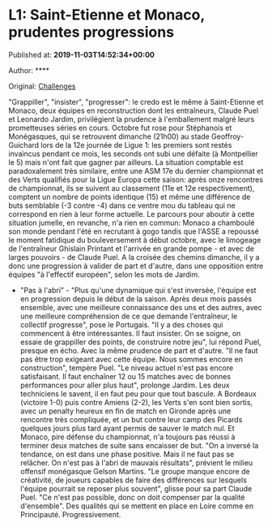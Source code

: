 
# L1: Saint-Etienne et Monaco, prudentes progressions

Published at: **2019-11-03T14:52:34+00:00**

Author: ****

Original: [Challenges](https://www.challenges.fr/sport/l1-saint-etienne-et-monaco-prudentes-progressions_682973)

"Grappiller", "insister", "progresser": le credo est le même à Saint-Etienne et Monaco, deux équipes en reconstruction dont les entraîneurs, Claude Puel et Leonardo Jardim, privilégient la prudence à l'emballement malgré leurs prometteuses séries en cours.
Octobre fut rose pour Stéphanois et Monégasques, qui se retrouvent dimanche (21h00) au stade Geoffroy-Guichard lors de la 12e journée de Ligue 1: les premiers sont restés invaincus pendant ce mois, les seconds ont subi une défaite (à Montpellier le 5) mais n'ont fait que gagner par ailleurs.
La situation comptable est paradoxalement très similaire, entre une ASM 17e du dernier championnat et des Verts qualifiés pour la Ligue Europa cette saison: après onze rencontres de championnat, ils se suivent au classement (11e et 12e respectivement), comptent un nombre de points identique (15) et même une différence de buts semblable (-3 contre -4) dans ce ventre mou du tableau qui ne correspond en rien à leur forme actuelle.
Le parcours pour aboutir à cette situation jumelle, en revanche, n'a rien en commun: Monaco a chamboulé son monde pendant l'été en recrutant à gogo tandis que l'ASSE a repoussé le moment fatidique du bouleversement à début octobre, avec le limogeage de l'entraîneur Ghislain Printant et l'arrivée en grande pompe - et avec de larges pouvoirs - de Claude Puel.
A la croisée des chemins dimanche, il y a donc une progression à valider de part et d'autre, dans une opposition entre équipes "à l'effectif européen", selon les mots de Jardim.
- "Pas à l'abri" -
"Plus qu'une dynamique qui s'est inversée, l'équipe est en progression depuis le début de la saison. Après deux mois passés ensemble, avec une meilleure connaissance des uns et des autres, avec une meilleure compréhension de ce que demande l'entraîneur, le collectif progresse", pose le Portugais.
"Il y a des choses qui commencent à être intéressantes. Il faut insister. On se soigne, on essaie de grappiller des points, de construire notre jeu", lui répond Puel, presque en écho.
Avec la même prudence de part et d'autre. "Il ne faut pas être trop exigeant avec cette équipe. Nous sommes encore en construction", tempère Puel. "Le niveau actuel n'est pas encore satisfaisant. Il faut enchaîner 12 ou 15 matches avec de bonnes performances pour aller plus haut", prolonge Jardim.
Les deux techniciens le savent, il en faut peu pour que tout bascule. A Bordeaux (victoire 1-0) puis contre Amiens (2-2), les Verts s'en sont bien sortis, avec un penalty heureux en fin de match en Gironde après une rencontre très compliquée, et un but contre leur camp des Picards quelques jours plus tard ayant permis de sauver le match nul. Et Monaco, pire défense du championnat, n'a toujours pas réussi à terminer deux matches de suite sans encaisser de but.
"On a inversé la tendance, on est dans une phase positive. Mais il ne faut pas se relâcher. On n'est pas à l'abri de mauvais résultats", prévient le milieu offensif monégasque Gelson Martins.
"Le groupe manque encore de créativité, de joueurs capables de faire des différences sur lesquels l'équipe pourrait se reposer plus souvent", glisse pour sa part Claude Puel. "Ce n'est pas possible, donc on doit compenser par la qualité d'ensemble".
Des qualités qui se mettent en place en Loire comme en Principauté. Progressivement.
